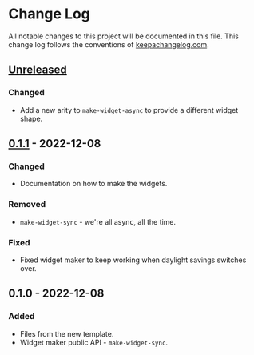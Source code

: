 # Change Log
All notable changes to this project will be documented in this file. This change log follows the conventions of [keepachangelog.com](http://keepachangelog.com/).

## [Unreleased]
### Changed
- Add a new arity to `make-widget-async` to provide a different widget shape.

## [0.1.1] - 2022-12-08
### Changed
- Documentation on how to make the widgets.

### Removed
- `make-widget-sync` - we're all async, all the time.

### Fixed
- Fixed widget maker to keep working when daylight savings switches over.

## 0.1.0 - 2022-12-08
### Added
- Files from the new template.
- Widget maker public API - `make-widget-sync`.

[Unreleased]: https://github.com/your-name/day-06/compare/0.1.1...HEAD
[0.1.1]: https://github.com/your-name/day-06/compare/0.1.0...0.1.1
